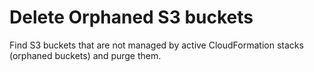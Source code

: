 # Delete Orphaned S3 buckets

Find S3 buckets that are not managed by active CloudFormation stacks (orphaned buckets) and purge them.
